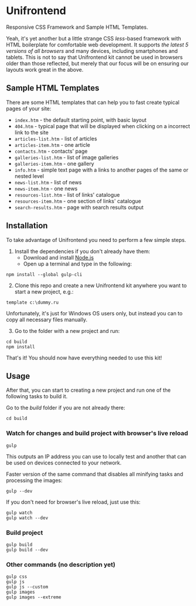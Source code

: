 # Unifrontend

Responsive CSS Framework and Sample HTML Templates.

Yeah, it's yet another but a little strange CSS *less*-based framework with HTML boilerplate for comfortable web development.
It supports *the latest 5 versions of all browsers* and many devices, including smartphones and tablets. This is not to say that Unifrontend kit cannot be used in browsers older than those reflected, but merely that our focus will be on ensuring our layouts work great in the above.


## Sample HTML Templates

There are some HTML templates that can help you to fast create typical pages of your site:

* `index.htm` - the default starting point, with basic layout
* `404.htm` - typical page that will be displayed when clicking on a incorrect link to the site
* `articles-list.htm` - list of articles
* `articles-item.htm` - one article
* `contacts.htm` - contacts' page
* `galleries-list.htm` - list of image galleries
* `galleries-item.htm` - one gallery
* `info.htm` - simple text page with a links to another pages of the same or nested level
* `news-list.htm` - list of news
* `news-item.htm` - one news
* `resources-list.htm` - list of links' catalogue
* `resources-item.htm` - one section of links' catalogue
* `search-results.htm` - page with search results output


## Installation

To take advantage of Unifrontend you need to perform a few simple steps.

1. Install the dependencies if you don't already have them:
   - Download and install [Node.js](http://nodejs.org)
   - Open up a terminal and type in the following:
```
npm install --global gulp-cli
```
2. Clone this repo and create a new Unifrontend kit anywhere you want to start a new project, e.g.:
```
template c:\dummy.ru
```
Unfortunately, it's just for Windows OS users only, but instead you can to copy all necessary files manually.

3. Go to the folder with a new project and run:
```
cd build
npm install
```

That's it! You should now have everything needed to use this kit!


## Usage

After that, you can start to creating a new project and run one of the following tasks to build it.

Go to the *build* folder if you are not already there:
```
cd build
```


### Watch for changes and build project with browser's live reload
```
gulp
```

This outputs an IP address you can use to locally test and another that can be used on devices connected to your network.

Faster version of the same command that disables all minifying tasks and processing the images:
```
gulp --dev
```

If you don't need for browser's live reload, just use this:
```
gulp watch
gulp watch --dev
```


### Build project
```
gulp build
gulp build --dev
```


### Other commands (no description yet)
```
gulp css
gulp js
gulp js --custom
gulp images
gulp images --extreme
```